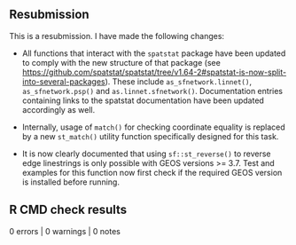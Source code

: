## Resubmission
This is a resubmission. I have made the following changes:

- All functions that interact with the `spatstat` package have been updated to comply with the new structure of that package (see https://github.com/spatstat/spatstat/tree/v1.64-2#spatstat-is-now-split-into-several-packages). These include `as_sfnetwork.linnet()`, `as_sfnetwork.psp()` and `as.linnet.sfnetwork()`. Documentation entries containing links to the spatstat documentation have been updated accordingly as well.

- Internally, usage of `match()` for checking coordinate equality is replaced by a new `st_match()` utility function specifically designed for this task.

- It is now clearly documented that using `sf::st_reverse()` to reverse edge linestrings is only possible with GEOS versions >= 3.7. Test and examples for this function now first check if the required GEOS version is installed before running.

## R CMD check results

0 errors | 0 warnings | 0 notes
